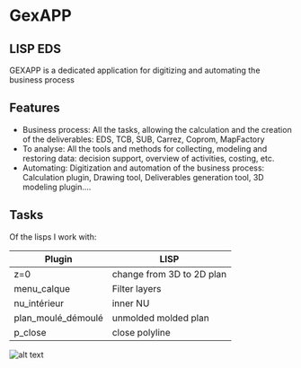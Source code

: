 
# GexAPP
## LISP EDS


GEXAPP is a dedicated application for digitizing and automating the business process
## Features
- Business process: All the tasks, allowing the calculation and the creation of the deliverables:
EDS, TCB, SUB, Carrez, Coprom, MapFactory
- To analyse: All the tools and methods for collecting, modeling and restoring data: decision support, overview of activities, costing, etc.
- Automating: Digitization and automation of the business process:
Calculation plugin, Drawing tool, Deliverables generation tool, 3D modeling plugin….


## Tasks

Of the lisps I work with:

| Plugin | LISP |
| ------ | ------ |
| z=0 | change from 3D to 2D plan |
| menu_calque | Filter layers |
| nu_intérieur |inner  NU    |
| plan_moulé_démoulé | unmolded molded plan |
| p_close | close polyline |


![alt text]([https://gexsystems.sharepoint.com/:x:/s/Innovation/ESdR7B7A14BNvMExKJJK-RABaIycxbrl4Kv8unxSpuNOxA?e=fIFOl7](https://gexsystems.sharepoint.com/sites/Innovation/GexApp/Forms/AllItems.aspx?id=%2Fsites%2FInnovation%2FGexApp%2FPROJET%2DOPTIMISATION%2DCALCUL%2DSDP%2FDOCUMENTATION%2FCDCF&viewid=0aabf245%2Dd783%2D46a5%2Daf32%2D7377e25840b1&OR=Teams%2DHL&CT=1667813698753&clickparams=eyJBcHBOYW1lIjoiVGVhbXMtRGVza3RvcCIsIkFwcFZlcnNpb24iOiIyNy8yMjEwMjgwNzIwMCIsIkhhc0ZlZGVyYXRlZFVzZXIiOmZhbHNlfQ%3D%3D))



